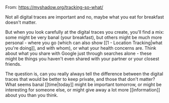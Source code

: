 From: https://myshadow.org/tracking-so-what/

Not all digital traces are important and no, maybe what you eat for breakfast doesn't matter.

But when you look carefully at the digital traces you create, you'll find a mix: some might be very banal (your breakfast), but others might be much more personal - where you go (which can also show [[1 - Location Tracking|what you're doing]], and with whom), or what your health concerns are. Think about what you share with Google just through searches alone - these might be things you haven't even shared with your partner or your closest friends.  
  
The question is, can you really always tell the difference between the digital traces that would be better to keep private, and those that don't matter? What seems banal [[time|today]] might be important tomorrow, or might be interesting for someone else, or might give away a lot more [[information]] about you than you think.